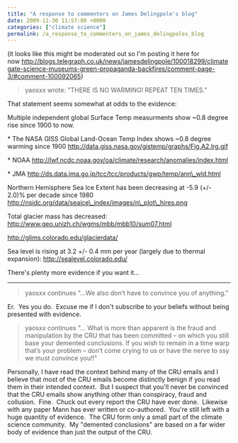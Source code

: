 ```yaml
---
title: "A response to commenters on James Delingpole's blog"
date: 2009-11-30 11:57:00 +0000
categories: ["climate science"]
permalink: /a_response_to_commenters_on_james_delingpoles_blog
---
```

(it looks like this might be moderated out so I'm posting it here for
now <http://blogs.telegraph.co.uk/news/jamesdelingpole/100018299/climategate-science-museums-green-propaganda-backfires/comment-page-3/#comment-100092065>)

> yaosxx wrote: "THERE IS NO WARMING! REPEAT TEN TIMES."

That statement seems somewhat at odds to the evidence:

Multiple independent global Surface Temp measurments show \~0.8 degree
rise since 1900 to now.

\* The NASA GISS Global Land-Ocean Temp Index shows \~0.8 degree warming
since 1900 http://data.giss.nasa.gov/gistemp/graphs/Fig.A2.lrg.gif

\* NOAA
http://lwf.ncdc.noaa.gov/oa/climate/research/anomalies/index.html

\* JMA http://ds.data.jma.go.jp/tcc/tcc/products/gwp/temp/ann\_wld.html

Northern Hemisphere Sea Ice Extent has been decreasing at -5.9 (+/-
2.0)% per decade since 1980
http://nsidc.org/data/seaice\_index/images/n\_plot\_hires.png

Total glacier mass has decreased:
http://www.geo.unizh.ch/wgms/mbb/mbb10/sum07.html

http://glims.colorado.edu/glacierdata/

Sea level is rising at 3.2 +/- 0.4 mm per year (largely due to thermal
expansion): http://sealevel.colorado.edu/

There's plenty more evidence if you want it...

---

> yaosxx continues "...We also don’t have to convince you of anything."

Er.  Yes you do.  Excuse me if I don't subscribe to your beliefs without
being presented with evidence.

> yaosxx continues "... What is more than apparent is the fraud and
> manipulation by the CRU that has been committed – on which you still
> base your demented conclusions. If you wish to remain in a time warp
> that’s your problem – don’t come crying to us or have the nerve to ssy
> we must convince you!!"

Personally, I have read the context behind many of the CRU emails and I
believe that most of the CRU emails become distinctly benign if you read
them in their intended context.  But I suspect that you'll never be
convinced that the CRU emails show anything other than conspiracy, fraud
and collusion.  Fine.  Chuck out every report the CRU have ever done.
 Likewise with any paper Mann has ever written or co-authored.  You're
still left with a huge quantity of evidence.  The CRU form only a small
part of the climate science community.  My "demented conclusions" are
based on a far wider body of evidence than just the output of the CRU.

